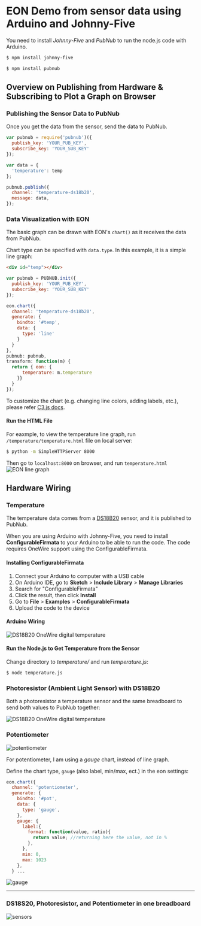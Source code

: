 # EON Demo from sensor data using Arduino and Johnny-Five

You need to install *Johnny-Five* and *PubNub* to run the node.js code with Arduino.

```bash
$ npm install johnny-five
```

```bash
$ npm install pubnub
```

## Overview on Publishing from Hardware & Subscribing to Plot a Graph on Browser

### Publishing the Sensor Data to PubNub

Once you get the data from the sensor, send the data to PubNub.

```javascript
var pubnub = require('pubnub')({
  publish_key: 'YOUR_PUB_KEY',
  subscribe_key: 'YOUR_SUB_KEY'
});

var data = {
  'temperature': temp
};

pubnub.publish({
  channel: 'temperature-ds18b20',
  message: data,
});

```

### Data Visualization with EON

The basic graph can be drawn with EON's `chart()` as it receives the data from PubNub.

Chart type can be specified with `data.type`. In this example, it is a simple line graph:

```html
<div id="temp"></div>
```

```javascript
var pubnub = PUBNUB.init({
  publish_key: 'YOUR_PUB_KEY',
  subscribe_key: 'YOUR_SUB_KEY'
});

eon.chart({
  channel: 'temperature-ds18b20',
  generate: {
    bindto: '#temp', 
    data: {
      type: 'line'
    }
  }
},
pubnub: pubnub,
transform: function(m) {
  return { eon: {
      temperature: m.temperature
    }}
  }
});
```

To customize the chart (e.g. changing line colors, adding labels, etc.), please refer [C3.js docs](http://c3js.org/gettingstarted.html#customize).


#### Run the HTML File

For eaxmple, to view the temperature line graph, run `/temperature/temperature.html` file on local server:

```bash
$ python -m SimpleHTTPServer 8000
```

Then go to `localhost:8000` on browser, and run `temperature.html`
![EON line graph](temperature/eon-screenshot.png)


## Hardware Wiring

### Temperature

The temperature data comes from a [DS18B20](http://www.maximintegrated.com/en/products/analog/sensors-and-sensor-interface/DS18S20.html) sensor, and it is published to PubNub.

When you are using Arduino with Johnny-Five, you need to install **ConfigurableFirmata** to your Arduino to be able to run the code. The code requires OneWire support using the ConfigurableFirmata.


#### Installing ConfigurableFirmata

1. Connect your Arduino to computer with a USB cable
2. On Arduino IDE, go to **Sketch** > **Include Library** > **Manage Libraries**
3. Search for "ConfigurableFirmata"
4. Click the result, then click **Install**
5. Go to **File** > **Examples** > **ConfigurableFirmata**
6. Upload the code to the device

#### Arduino Wiring


![DS18B20 OneWire digital temperature](temperature/arduino-sd18b20_bb.png)


#### Run the Node.js to Get Temperature from the Sensor

Change directory to *temperature/* and run *temperature.js*:

```bash
$ node temperature.js
```


### Photoresistor (Ambient Light Sensor) with DS18B20

Both a photoresistor a temperature sensor and the same breadboard to send both values to PubNub together:

![DS18B20 OneWire digital temperature](temperature-photoresistor/ds18b20-photoresistor_bb.png)


### Potentiometer 

![potentiometer](potentiometer/pot_bb.png)

For potentiometer, I am using a *gauge* chart, instead of line graph.

Define the chart type, `gauge` (also label, min/max, ect.) in the eon settings:

```javascript
eon.chart({
  channel: 'potentiometer',
  generate: {
    bindto: '#pot',
    data: {
      type: 'gauge',
    },
    gauge: {
      label:{
        format: function(value, ratio){
          return value; //returning here the value, not in %
        },
      },
      min: 0,
      max: 1023
    },
  } ...
```

![gauge](potentiometer/gauge.png)

---

### DS18S20, Photoresistor, and Potentiometer in one breadboard

![sensors](images/circuit.jpg)

